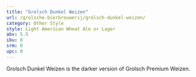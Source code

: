 ```yaml
---
title: "Grolsch Dunkel Weizen"
url: /grolsche-bierbrouwerij/grolsch-dunkel-weizen/
category: Other Style
style: Light American Wheat Ale or Lager
abv: 5.5
ibu: 0
srm: 0
upc: 0
---
```

Grolsch Dunkel Weizen is the darker version of Grolsch Premium Weizen.
